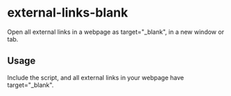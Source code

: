 # external-links-blank
Open all external links in a webpage as target="_blank", in a new window or tab.

## Usage

Include the script, and all external links in your webpage have target="_blank".

```

```
